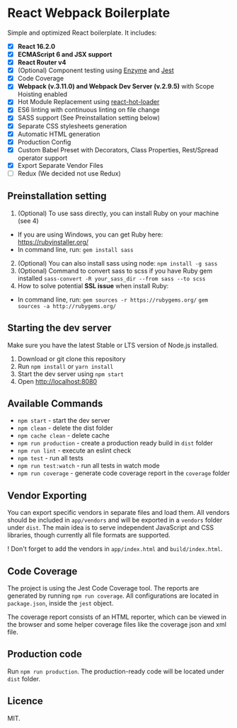 # React Webpack Boilerplate

Simple and optimized React boilerplate. It includes: 

- [x] **React 16.2.0**
- [x] **ECMAScript 6 and JSX support**
- [x] **React Router v4**
- [x] (Optional) Component testing using [Enzyme](https://github.com/airbnb/enzyme) and [Jest](https://facebook.github.io/jest)
- [x] Code Coverage
- [x] **Webpack (v.3.11.0) and Webpack Dev Server (v.2.9.5)** with Scope Hoisting enabled
- [x] Hot Module Replacement using [react-hot-loader](https://github.com/gaearon/react-hot-loader)
- [x] ES6 linting with continuous linting on file change
- [x] SASS support (See Preinstallation setting below)
- [x] Separate CSS stylesheets generation
- [x] Automatic HTML generation
- [x] Production Config
- [x] Custom Babel Preset with Decorators, Class Properties, Rest/Spread operator support
- [x] Export Separate Vendor Files
- [ ] Redux (We decided not use Redux)

## Preinstallation setting
1. (Optional) To use sass directly, you can install Ruby on your machine (see 4)
- If you are using Windows, you can get Ruby here: https://rubyinstaller.org/
- In command line, run:
`gem install sass`
2. (Optional) You can also install sass using node:
`npm install -g sass`
3. (Optional) Command to convert sass to scss if you have Ruby gem installed
`sass-convert -R your_sass_dir --from sass --to scss`
4. How to solve potential **SSL issue** when install Ruby:
- In command line, run:
`gem sources -r https://rubygems.org/`
`gem sources -a http://rubygems.org/`


## Starting the dev server

Make sure you have the latest Stable or LTS version of Node.js installed.

1. Download or git clone this repository
2. Run `npm install` or `yarn install`
3. Start the dev server using `npm start`
3. Open [http://localhost:8080](http://localhost:8080)

## Available Commands

- `npm start` - start the dev server
- `npm clean` - delete the dist folder
- `npm cache clean` - delete cache
- `npm run production` - create a production ready build in `dist` folder
- `npm run lint` - execute an eslint check
- `npm test` - run all tests
- `npm run test:watch` - run all tests in watch mode
- `npm run coverage` - generate code coverage report in the `coverage` folder

## Vendor Exporting

You can export specific vendors in separate files and load them. All vendors should be included in `app/vendors` and will be exported in a `vendors` folder under `dist`. The main idea is to serve independent JavaScript and CSS libraries, though currently all file formats are supported.

! Don't forget to add the vendors in `app/index.html` and `build/index.html`.

## Code Coverage

The project is using the Jest Code Coverage tool. The reports are generated by running `npm run coverage`. All configurations are located in `package.json`, inside the `jest` object.

The coverage report consists of an HTML reporter, which can be viewed in the browser and some helper coverage files like the coverage json and xml file.

## Production code

Run `npm run production`. The production-ready code will be located under `dist` folder.

## Licence

MIT.
